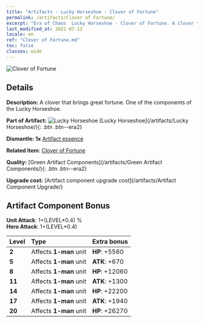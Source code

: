 ```yaml
---
title: "Artifacts - Lucky Horseshoe - Clover of Fortune"
permalink: /artifacts/Clover of Fortune/
excerpt: "Era of Chaos  Lucky Horseshoe - Clover of Fortune. A clover that brings great fortune. One of the components of the Lucky Horseshoe."
last_modified_at: 2021-07-13
locale: en
ref: "Clover of Fortune.md"
toc: false
classes: wide
---
```


 ![Clover of Fortune](/images/t/artifact_40121.png)



## Details

 **Description:** A clover that brings great fortune. One of the components of the Lucky Horseshoe.

 **Part of Artifact:** ![Lucky Horseshoe](/images/t/icon_artifact_12.png) [Lucky Horseshoe](/artifacts/Lucky Horseshoe/){: .btn .btn--era2}

 **Dismantle: 1x** [Artifact essence](/Items/con_905/)

 **Related Item**: [Clover of Fortune](/Items/art_109/)

 **Quality:** [Green Artifact Components](/artifacts/Green Artifact Components/){: .btn .btn--era2}

 **Upgrade cost:** [Artifact component upgrade cost](/artifacts/Artifact Component Upgrade/)

## Artifact Component Bonus

  **Unit Attack**: 1+(LEVEL\*0.4) %<br/>**Hero Attack**: 1+(LEVEL\*0.4)

  |  Level  | Type |    Extra bonus  | 
  |:--------|:-----|:----------------| 
  | **2** | Affects **1-man** unit | **HP**: +5560 | 
  | **5** | Affects **1-man** unit | **ATK**: +670 | 
  | **8** | Affects **1-man** unit | **HP**: +12060 | 
  | **11** | Affects **1-man** unit | **ATK**: +1300 | 
  | **14** | Affects **1-man** unit | **HP**: +22200 | 
  | **17** | Affects **1-man** unit | **ATK**: +1940 | 
  | **20** | Affects **1-man** unit | **HP**: +26270 | 
